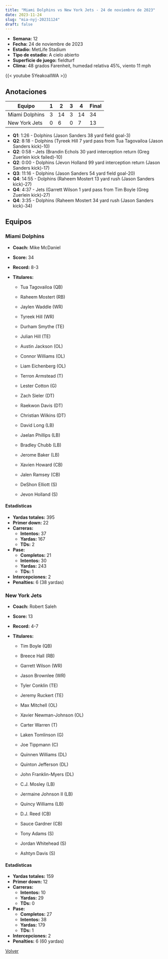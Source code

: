 ```yaml
---
title: "Miami Dolphins vs New York Jets - 24 de noviembre de 2023"
date: 2023-11-24
slug: "mia-nyj-20231124"
draft: false
---
```


- **Semana:** 12
- **Fecha:** 24 de noviembre de 2023
- **Estadio:** MetLife Stadium
- **Tipo de estadio:** A cielo abierto
- **Superficie de juego:** fieldturf
- **Clima:** 48 grados Farenheit, humedad relativa 45%, viento 11 mph


{{< youtube 5YeakoallWA >}}


## Anotaciones
| Equipo | 1 | 2 | 3 | 4 | Final |
|--------|---|---|---|---|-------|
| Miami Dolphins  | 3 | 14 | 3 | 14  | 34 |
| New York Jets  | 0 | 6 | 0 | 7  | 13 |
- **Q1**: 1:26 - Dolphins (Jason Sanders 38 yard field goal-3)
- **Q2**: 8:18 - Dolphins (Tyreek Hill 7 yard pass from Tua Tagovailoa (Jason Sanders kick)-10)
- **Q2**: 0:58 - Jets (Brandin Echols 30 yard interception return (Greg Zuerlein kick failed)-10)
- **Q2**: 0:00 - Dolphins (Jevon Holland 99 yard interception return (Jason Sanders kick)-17)
- **Q3**: 11:16 - Dolphins (Jason Sanders 54 yard field goal-20)
- **Q4**: 14:55 - Dolphins (Raheem Mostert 13 yard rush (Jason Sanders kick)-27)
- **Q4**: 4:37 - Jets (Garrett Wilson 1 yard pass from Tim Boyle (Greg Zuerlein kick)-27)
- **Q4**: 3:35 - Dolphins (Raheem Mostert 34 yard rush (Jason Sanders kick)-34)


## Equipos


### Miami Dolphins
* **Coach:** Mike McDaniel
* **Score:** 34
* **Record:** 8-3
* **Titulares:** 

  * Tua Tagovailoa (QB) 

  * Raheem Mostert (RB) 

  * Jaylen Waddle (WR) 

  * Tyreek Hill (WR) 

  * Durham Smythe (TE) 

  * Julian Hill (TE) 

  * Austin Jackson (OL) 

  * Connor Williams (OL) 

  * Liam Eichenberg (OL) 

  * Terron Armstead (T) 

  * Lester Cotton (G) 

  * Zach Sieler (DT) 

  * Raekwon Davis (DT) 

  * Christian Wilkins (DT) 

  * David Long (LB) 

  * Jaelan Phillips (LB) 

  * Bradley Chubb (LB) 

  * Jerome Baker (LB) 

  * Xavien Howard (CB) 

  * Jalen Ramsey (CB) 

  * DeShon Elliott (S) 

  * Jevon Holland (S) 

#### Estadísticas
* **Yardas totales:** 395
* **Primer down:** 22
* **Carreras:**
  * **Intentos:** 37
  * **Yardas:** 167
  * **TDs:** 2
* **Pase:**
  * **Completos:** 21
  * **Intentos:** 30
  * **Yardas:** 243
  * **TDs:** 1
* **Intercepciones:** 2
* **Penalties:** 6 (38 yardas)

### New York Jets
* **Coach:** Robert Saleh
* **Score:** 13
* **Record:** 4-7
* **Titulares:** 

  * Tim Boyle (QB) 

  * Breece Hall (RB) 

  * Garrett Wilson (WR) 

  * Jason Brownlee (WR) 

  * Tyler Conklin (TE) 

  * Jeremy Ruckert (TE) 

  * Max Mitchell (OL) 

  * Xavier Newman-Johnson (OL) 

  * Carter Warren (T) 

  * Laken Tomlinson (G) 

  * Joe Tippmann (C) 

  * Quinnen Williams (DL) 

  * Quinton Jefferson (DL) 

  * John Franklin-Myers (DL) 

  * C.J. Mosley (LB) 

  * Jermaine Johnson II (LB) 

  * Quincy Williams (LB) 

  * D.J. Reed (CB) 

  * Sauce Gardner (CB) 

  * Tony Adams (S) 

  * Jordan Whitehead (S) 

  * Ashtyn Davis (S) 

#### Estadísticas
* **Yardas totales:** 159
* **Primer down:** 12
* **Carreras:**
  * **Intentos:** 10
  * **Yardas:** 29
  * **TDs:** 0
* **Pase:**
  * **Completos:** 27
  * **Intentos:** 38
  * **Yardas:** 179
  * **TDs:** 1
* **Intercepciones:** 2
* **Penalties:** 6 (60 yardas)


[Volver](/historia/2023)
